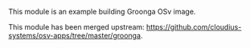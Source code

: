 This module is an example building Groonga OSv image.

This module has been merged upstream: https://github.com/cloudius-systems/osv-apps/tree/master/groonga.
